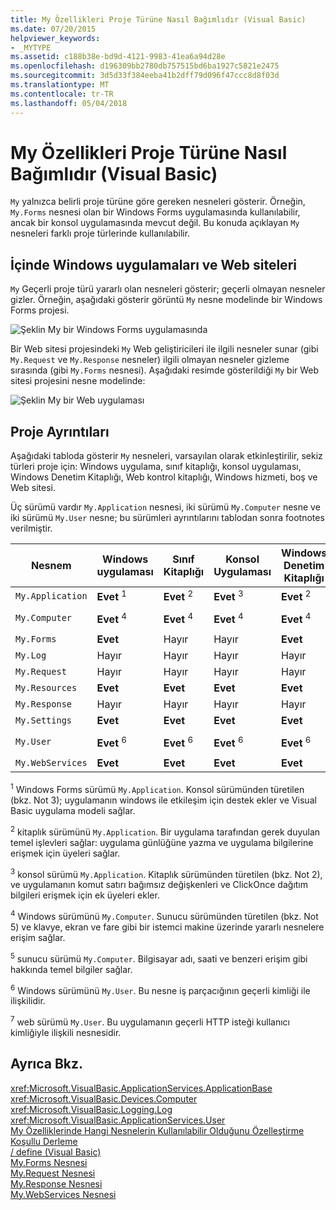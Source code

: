 ```yaml
---
title: My Özellikleri Proje Türüne Nasıl Bağımlıdır (Visual Basic)
ms.date: 07/20/2015
helpviewer_keywords:
- _MYTYPE
ms.assetid: c188b38e-bd9d-4121-9983-41ea6a94d28e
ms.openlocfilehash: d196309bb2780db757515bd6ba1927c5821e2475
ms.sourcegitcommit: 3d5d33f384eeba41b2dff79d096f47ccc8d8f03d
ms.translationtype: MT
ms.contentlocale: tr-TR
ms.lasthandoff: 05/04/2018
---
```

# <a name="how-my-depends-on-project-type-visual-basic"></a>My Özellikleri Proje Türüne Nasıl Bağımlıdır (Visual Basic)
`My` yalnızca belirli proje türüne göre gereken nesneleri gösterir. Örneğin, `My.Forms` nesnesi olan bir Windows Forms uygulamasında kullanılabilir, ancak bir konsol uygulamasında mevcut değil. Bu konuda açıklayan `My` nesneleri farklı proje türlerinde kullanılabilir.  
  
## <a name="my-in-windows-applications-and-web-sites"></a>İçinde Windows uygulamaları ve Web siteleri  
 `My` Geçerli proje türü yararlı olan nesneleri gösterir; geçerli olmayan nesneler gizler. Örneğin, aşağıdaki gösterir görüntü `My` nesne modelinde bir Windows Forms projesi.  
  
 ![Şeklin My bir Windows Forms uygulamasında](../../../visual-basic/developing-apps/development-with-my/media/myinwinform.png "MyInWinForm")  
  
 Bir Web sitesi projesindeki `My` Web geliştiricileri ile ilgili nesneler sunar (gibi `My.Request` ve `My.Response` nesneler) ilgili olmayan nesneler gizleme sırasında (gibi `My.Forms` nesnesi). Aşağıdaki resimde gösterildiği `My` bir Web sitesi projesini nesne modelinde:  
  
 ![Şeklin My bir Web uygulaması](../../../visual-basic/developing-apps/development-with-my/media/myinweb.png "MyInWeb")  
  
## <a name="project-details"></a>Proje Ayrıntıları  
 Aşağıdaki tabloda gösterir `My` nesneleri, varsayılan olarak etkinleştirilir, sekiz türleri proje için: Windows uygulama, sınıf kitaplığı, konsol uygulaması, Windows Denetim Kitaplığı, Web kontrol kitaplığı, Windows hizmeti, boş ve Web sitesi.  
  
 Üç sürümü vardır `My.Application` nesnesi, iki sürümü `My.Computer` nesne ve iki sürümü `My.User` nesne; bu sürümleri ayrıntılarını tablodan sonra footnotes verilmiştir.  
  
|Nesnem|Windows uygulaması|Sınıf Kitaplığı|Konsol Uygulaması|Windows Denetim Kitaplığı|Web Denetim Kitaplığı|Windows Hizmeti|boş|Web Sitesi|  
|---|---|---|---|---|---|---|---|---|  
|`My.Application`|**Evet** <sup>1</sup>|**Evet** <sup>2</sup>|**Evet** <sup>3</sup>|**Evet** <sup>2</sup>|Hayır|**Evet** <sup>3</sup>|Hayır|Hayır|  
|`My.Computer`|**Evet** <sup>4</sup>|**Evet** <sup>4</sup>|**Evet** <sup>4</sup>|**Evet** <sup>4</sup>|**Evet** <sup>5</sup>|**Evet** <sup>4</sup>|Hayır|**Evet** <sup>5</sup>|  
|`My.Forms`|**Evet**|Hayır|Hayır|**Evet**|Hayır|Hayır|Hayır|Hayır|  
|`My.Log`|Hayır|Hayır|Hayır|Hayır|Hayır|Hayır|Hayır|**Evet**|  
|`My.Request`|Hayır|Hayır|Hayır|Hayır|Hayır|Hayır|Hayır|**Evet**|  
|`My.Resources`|**Evet**|**Evet**|**Evet**|**Evet**|**Evet**|**Evet**|Hayır|Hayır|  
|`My.Response`|Hayır|Hayır|Hayır|Hayır|Hayır|Hayır|Hayır|**Evet**|  
|`My.Settings`|**Evet**|**Evet**|**Evet**|**Evet**|**Evet**|**Evet**|Hayır|Hayır|  
|`My.User`|**Evet** <sup>6</sup>|**Evet** <sup>6</sup>|**Evet** <sup>6</sup>|**Evet** <sup>6</sup>|**Evet** <sup>7</sup>|**Evet** <sup>6</sup>|Hayır|**Evet** <sup>7</sup>|  
|`My.WebServices`|**Evet**|**Evet**|**Evet**|**Evet**|**Evet**|**Evet**|Hayır|Hayır|  
  
 <sup>1</sup> Windows Forms sürümü `My.Application`. Konsol sürümünden türetilen (bkz. Not 3); uygulamanın windows ile etkileşim için destek ekler ve Visual Basic uygulama modeli sağlar.  
  
 <sup>2</sup> kitaplık sürümünü `My.Application`. Bir uygulama tarafından gerek duyulan temel işlevleri sağlar: uygulama günlüğüne yazma ve uygulama bilgilerine erişmek için üyeleri sağlar.  
  
 <sup>3</sup> konsol sürümü `My.Application`. Kitaplık sürümünden türetilen (bkz. Not 2), ve uygulamanın komut satırı bağımsız değişkenleri ve ClickOnce dağıtım bilgileri erişmek için ek üyeleri ekler.  
  
 <sup>4</sup> Windows sürümünü `My.Computer`. Sunucu sürümünden türetilen (bkz. Not 5) ve klavye, ekran ve fare gibi bir istemci makine üzerinde yararlı nesnelere erişim sağlar.  
  
 <sup>5</sup> sunucu sürümü `My.Computer`. Bilgisayar adı, saati ve benzeri erişim gibi hakkında temel bilgiler sağlar.  
  
 <sup>6</sup> Windows sürümünü `My.User`. Bu nesne iş parçacığının geçerli kimliği ile ilişkilidir.  
  
 <sup>7</sup> web sürümü `My.User`. Bu uygulamanın geçerli HTTP isteği kullanıcı kimliğiyle ilişkili nesnesidir.  
  
## <a name="see-also"></a>Ayrıca Bkz.  
 <xref:Microsoft.VisualBasic.ApplicationServices.ApplicationBase>  
 <xref:Microsoft.VisualBasic.Devices.Computer>  
 <xref:Microsoft.VisualBasic.Logging.Log>  
 <xref:Microsoft.VisualBasic.ApplicationServices.User>  
 [My Özelliklerinde Hangi Nesnelerin Kullanılabilir Olduğunu Özelleştirme](../../../visual-basic/developing-apps/customizing-extending-my/customizing-which-objects-are-available-in-my.md)  
 [Koşullu Derleme](../../../visual-basic/programming-guide/program-structure/conditional-compilation.md)  
 [/ define (Visual Basic)](../../../visual-basic/reference/command-line-compiler/define.md)  
 [My.Forms Nesnesi](../../../visual-basic/language-reference/objects/my-forms-object.md)  
 [My.Request Nesnesi](../../../visual-basic/language-reference/objects/my-request-object.md)  
 [My.Response Nesnesi](../../../visual-basic/language-reference/objects/my-response-object.md)  
 [My.WebServices Nesnesi](../../../visual-basic/language-reference/objects/my-webservices-object.md)
